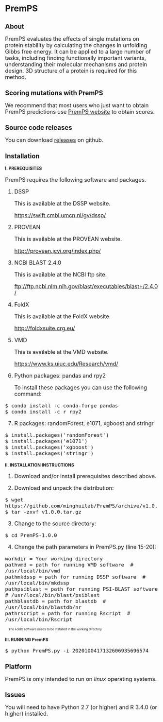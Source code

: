 # PremPS
## About
<font size=4> 
  
PremPS evaluates the effects of single mutations on protein stability by calculating the changes in unfolding Gibbs free energy. It can be applied to a large number of tasks, including finding functionally important variants, understanding their molecular mechanisms and protein design. 3D structure of a protein is required for this method.
  
</font>

## Scoring mutations with PremPS
<font size=4> 

We recommend that most users who just want to obtain PremPS predictions use [PremPS website](https://lilab.jysw.suda.edu.cn/research/PremPS/) to obtain scores.

</font>

## Source code releases
<font size=4> 
  
You can download [releases](https://github.com/minghuilab/PremPS/releases) on github.

</font>

## Installation

#### I. PREREQUISITES

<font size=4>
 
PremPS requires the following software and packages.

1. DSSP

   This is available at the DSSP website.

   https://swift.cmbi.umcn.nl/gv/dssp/

2. PROVEAN

   This is available at the PROVEAN website.

   http://provean.jcvi.org/index.php/

3. NCBI BLAST 2.4.0

   This is available at the NCBI ftp site.

   ftp://ftp.ncbi.nlm.nih.gov/blast/executables/blast+/2.4.0/

4. FoldX

   This is available at the FoldX website.

   http://foldxsuite.crg.eu/

5. VMD

   This is available at the VMD website.

   https://www.ks.uiuc.edu/Research/vmd/

6. Python packages: pandas and rpy2

   To install these packages you can use the following command:
</font>

<font size=4>

	$ conda install -c conda-forge pandas
	$ conda install -c r rpy2

</font> 

<font size=4>

7. R packages: randomForest, e1071, xgboost and stringr

</font>

<font size=4>

	$ install.packages('randomForest')
	$ install.packages('e1071')
	$ install.packages('xgboost')
	$ install.packages('stringr')

</font> 

#### II. INSTALLATION INSTRUCTIONS

<font size=4>

1. Download and/or install prerequisites described above.

2. Download and unpack the distribution:

</font>

<font size=4>

	$ wget https://github.com/minghuilab/PremPS/archive/v1.0.0.tar.gz
	$ tar -zxvf v1.0.0.tar.gz

</font> 

<font size=4>

3. Change to the source directory:

</font>

<font size=4>

	$ cd PremPS-1.0.0

</font> 

<font size=4>

4. Change the path parameters in PremPS.py (line 15-20):

</font>

<font size=4>

	workdir = Your working directory
	pathvmd = path for running VMD software  # /usr/local/bin/vmd
	pathmkdssp = path for running DSSP software  # /usr/local/bin/mkdssp
	pathpsiblast = path for running PSI-BLAST software  # /usr/local/bin/blast/psiblast
	pathblastdb = path for blastdb  # /usr/local/bin/blastdb/nr
	pathrscript = path for running Rscript  # /usr/local/bin/Rscript
</font>
 
<font size=1>
&nbsp; &nbsp; The FoldX software needs to be installed in the working directory
</font>

#### III. RUNNING PremPS

<font size=4>

	$ python PremPS.py -i 2020100417132606935696574

</font> 

## Platform

<font size=4>

PremPS is only intended to run on *linux* operating systems.

</font>

## Issues

<font size=4>

You will need to have Python 2.7 (or higher) and R 3.4.0 (or higher) installed.

</font>
